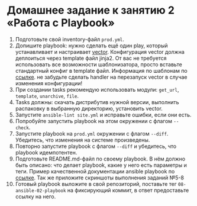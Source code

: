 # Домашнее задание к занятию 2 «Работа с Playbook»

1. Подготовьте свой inventory-файл `prod.yml`.
2. Допишите playbook: нужно сделать ещё один play, который устанавливает и настраивает [vector](https://vector.dev). Конфигурация vector должна деплоиться через template файл jinja2. От вас не требуется использовать все возможности шаблонизатора, просто вставьте стандартный конфиг в template файл. Информация по шаблонам по [ссылке](https://www.dmosk.ru/instruktions.php?object=ansible-nginx-install). не забудьте сделать handler на перезапуск vector в случае изменения конфигурации!
3. При создании tasks рекомендую использовать модули: `get_url`, `template`, `unarchive`, `file`.
4. Tasks должны: скачать дистрибутив нужной версии, выполнить распаковку в выбранную директорию, установить vector.
5. Запустите `ansible-lint site.yml` и исправьте ошибки, если они есть.
6. Попробуйте запустить playbook на этом окружении с флагом `--check`.
7. Запустите playbook на `prod.yml` окружении с флагом `--diff`. Убедитесь, что изменения на системе произведены.
8. Повторно запустите playbook с флагом `--diff` и убедитесь, что playbook идемпотентен.
9. Подготовьте README.md-файл по своему playbook. В нём должно быть описано: что делает playbook, какие у него есть параметры и теги. Пример качественной документации ansible playbook по [ссылке](https://github.com/opensearch-project/ansible-playbook). Так же приложите скриншоты выполнения заданий №5-8
10. Готовый playbook выложите в свой репозиторий, поставьте тег `08-ansible-02-playbook` на фиксирующий коммит, в ответ предоставьте ссылку на него.
